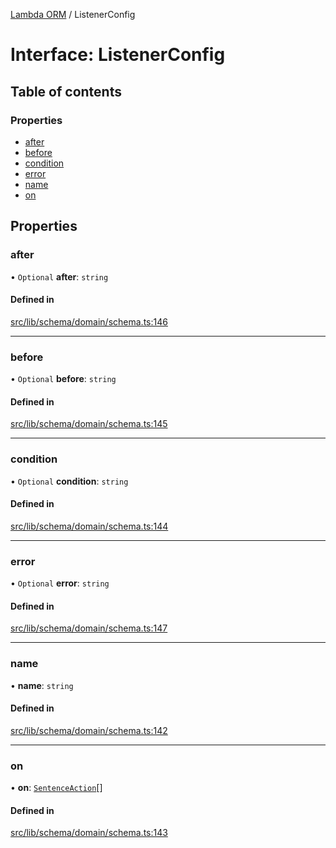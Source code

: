[Lambda ORM](../README.md) / ListenerConfig

# Interface: ListenerConfig

## Table of contents

### Properties

- [after](ListenerConfig.md#after)
- [before](ListenerConfig.md#before)
- [condition](ListenerConfig.md#condition)
- [error](ListenerConfig.md#error)
- [name](ListenerConfig.md#name)
- [on](ListenerConfig.md#on)

## Properties

### after

• `Optional` **after**: `string`

#### Defined in

[src/lib/schema/domain/schema.ts:146](https://github.com/lambda-orm/lambdaorm-base/blob/3925a87/src/lib/schema/domain/schema.ts#L146)

___

### before

• `Optional` **before**: `string`

#### Defined in

[src/lib/schema/domain/schema.ts:145](https://github.com/lambda-orm/lambdaorm-base/blob/3925a87/src/lib/schema/domain/schema.ts#L145)

___

### condition

• `Optional` **condition**: `string`

#### Defined in

[src/lib/schema/domain/schema.ts:144](https://github.com/lambda-orm/lambdaorm-base/blob/3925a87/src/lib/schema/domain/schema.ts#L144)

___

### error

• `Optional` **error**: `string`

#### Defined in

[src/lib/schema/domain/schema.ts:147](https://github.com/lambda-orm/lambdaorm-base/blob/3925a87/src/lib/schema/domain/schema.ts#L147)

___

### name

• **name**: `string`

#### Defined in

[src/lib/schema/domain/schema.ts:142](https://github.com/lambda-orm/lambdaorm-base/blob/3925a87/src/lib/schema/domain/schema.ts#L142)

___

### on

• **on**: [`SentenceAction`](../enums/SentenceAction.md)[]

#### Defined in

[src/lib/schema/domain/schema.ts:143](https://github.com/lambda-orm/lambdaorm-base/blob/3925a87/src/lib/schema/domain/schema.ts#L143)
